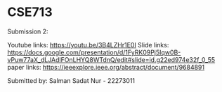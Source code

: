 # CSE713

Submission 2: 

Youtube links: https://youtu.be/3B4LZHr1E0I
Slide links: https://docs.google.com/presentation/d/1FyRK09Pj5Iqw0B-vPuw77aX_dLJAdlFOnLHYQ8WTdnQ/edit#slide=id.g22ed974e32f_0_55
paper links: https://ieeexplore.ieee.org/abstract/document/9684891

Submitted by: Salman Sadat Nur - 22273011
